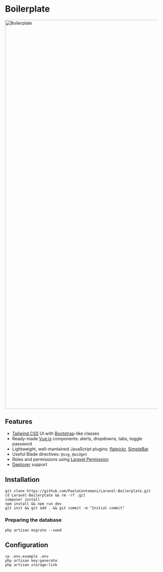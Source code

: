 # Boilerplate

<img src="https://i.ibb.co/nrGyFQX/Boilerplate.png" width="1280" alt="Boilerplate">

## Features

* [Tailwind CSS](https://tailwindcss.com/) UI with [Bootstrap](https://getbootstrap.com/)-like classes
* Ready-made [Vue.js](https://vuejs.org/) components: alerts, dropdowns, tabs, toggle password
* Lightweight, well-mantained JavaScript plugins: [flatpickr](https://flatpickr.js.org/), [SimpleBar](http://grsmto.github.io/simplebar/)
* Useful Blade directives: `@svg`, `@widget`
* Roles and permissions using [Laravel Permission](https://docs.spatie.be/laravel-permission/v3/introduction/)
* [Deployer](https://deployer.org/) support

## Installation

```
git clone https://github.com/PaoloCentomani/Laravel-Boilerplate.git
cd Laravel-Boilerplate && rm -rf .git
composer install
npm install && npm run dev
git init && git add . && git commit -m "Initial commit"
```

### Preparing the database

```
php artisan migrate --seed
```

## Configuration

```
cp .env.example .env
php artisan key:generate
php artisan storage:link
```
